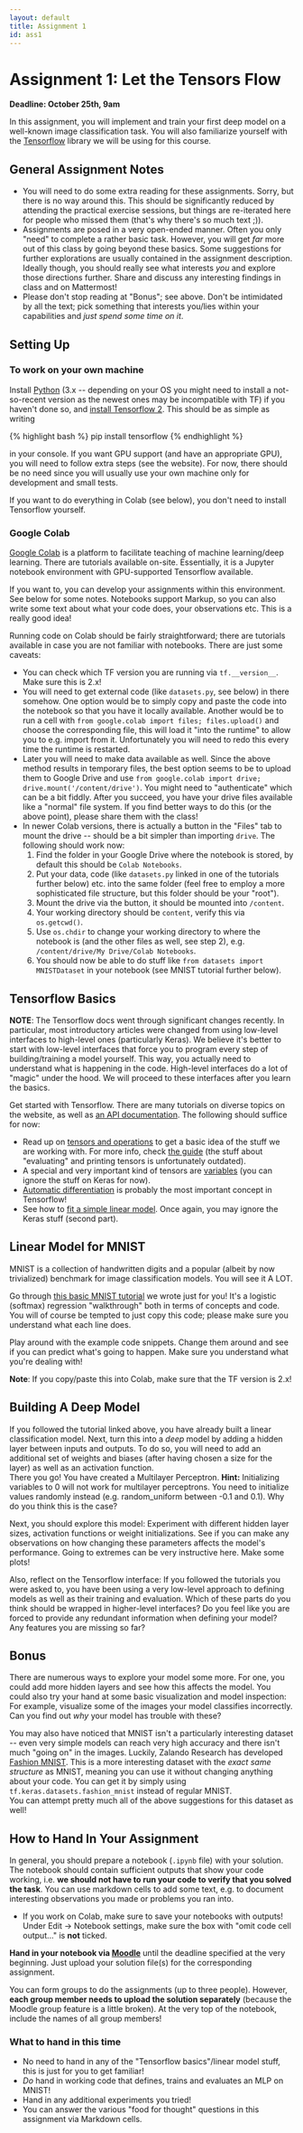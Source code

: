 ```yaml
---
layout: default
title: Assignment 1
id: ass1
---
```



# Assignment 1: Let the Tensors Flow
**Deadline: October 25th, 9am**

In this assignment, you will implement and train your first deep model on a
well-known image classification task. You will also familiarize yourself with
the [Tensorflow](https://www.tensorflow.org/) library we will be using for this
course.


## General Assignment Notes

- You will need to do some extra reading for these assignments. Sorry, but
there is no way around this. This should be significantly reduced by attending
the practical exercise sessions, but things are re-iterated here for people who
missed them (that's why there's so much text ;)).
- Assignments are posed in a very open-ended manner. Often you only "need" to
complete a rather basic task. However, you will get _far_ more out of this
class by going beyond these basics. Some suggestions for further explorations
are usually contained in the assignment description. Ideally though, you should
really see what interests _you_ and explore those directions further. Share and
discuss any interesting findings in class and on Mattermost!
- Please don't stop reading at "Bonus"; see above. Don't be intimidated by all
the text; pick something that interests you/lies within your capabilities and
_just spend some time on it_.


## Setting Up

### To work on your own machine
Install [Python](https://www.python.org/) (3.x -- depending on your OS you might
need to install a not-so-recent version as the newest ones may be incompatible
with TF) if you haven't
done so, and [install Tensorflow 2](https://www.tensorflow.org/install/). This
should be as simple as writing

{% highlight bash %}
pip install tensorflow
{% endhighlight %}

in your console. If you want GPU support (and have an appropriate GPU), 
you will need to follow extra steps (see the website). For now, there should be 
no need since you will usually use your own machine only
for development and small tests.

If you want to do everything in Colab (see below), you don't need to install
Tensorflow yourself.

### Google Colab
[Google Colab](https://colab.research.google.com) is a platform to facilitate
teaching of machine learning/deep learning. There are tutorials available
on-site. Essentially, it is a Jupyter notebook environment with GPU-supported
Tensorflow available.

If you want to, you can develop your assignments within this environment. See
below for some notes. 
Notebooks support Markup, so you can also write some text about what your code
does, your observations etc. This is a really good idea!

Running code on Colab should be fairly straightforward; there are tutorials
available in case you are not familiar with notebooks. There are just some
caveats:

- You can check which TF
version you are running via `tf.__version__`. Make sure this is 2.x!
- You will need to get external code (like `datasets.py`, see below) in there somehow.
One option would be to simply copy and paste the code into the notebook so that
you have it locally available. Another would be to run a cell with
```from google.colab import files; files.upload()``` and choose the
corresponding file, this will load it "into the runtime" to allow you to
e.g. import from it. Unfortunately you will need to redo this every time the
runtime is restarted.
- Later you will need to make data available as well. Since the above method
results in temporary files, the best option seems to be to upload them to
Google Drive and use
```from google.colab import drive; drive.mount('/content/drive')```. You might
need to "authenticate" which can be a bit fiddly. After you succeed, you have
your drive files available like a "normal" file system. If you find better ways
to do this (or the above point), please share them with the class!
- In newer Colab versions, there is actually a button in the "Files" tab to
mount the drive -- should be a bit simpler than importing `drive`. The following
should work now:
  1. Find the folder in your Google Drive where the notebook is stored, by
  default this should be `Colab Notebooks`.
  2. Put your data, code (like `datasets.py` linked in one of the tutorials
  further below) etc. into the same folder (feel
  free to employ a more sophisticated file structure, but this folder should be
  your "root").
  3. Mount the drive via the button, it should be mounted into `/content`.
  4. Your working directory should be `content`, verify this via `os.getcwd()`.
  5. Use `os.chdir` to change your working directory to where the notebook is
  (and the other files as well, see step 2), e.g. 
  `/content/drive/My Drive/Colab Notebooks`.
  6. You should now be able to do stuff like `from datasets import MNISTDataset`
  in your notebook (see MNIST tutorial further below).


## Tensorflow Basics

**NOTE**: The Tensorflow docs went through significant changes recently. In
particular, most introductory articles were changed from using low-level
interfaces to high-level ones (particularly Keras). We believe it's better to start with low-level
interfaces that force you to program every step of building/training a model
yourself. This way, you actually need to understand what is happening in the
code. High-level interfaces do a lot of "magic" under the hood. We will proceed
to these interfaces after you learn the basics.

Get started
with Tensorflow. There are many tutorials on diverse topics on the website, as
well as [an API documentation](https://www.tensorflow.org/api_docs/python/tf).
The following should suffice for now:
- Read up on [tensors and operations](https://www.tensorflow.org/tutorials/customization/basics)
to get a basic idea of the stuff we are working with. For more info, check
[the guide](https://www.tensorflow.org/guide/tensor) (the stuff about "evaluating"
and printing tensors is unfortunately outdated).
- A special and very important kind of tensors are [variables](https://www.tensorflow.org/guide/variable) 
(you can ignore the stuff on Keras for now).
- [Automatic differentiation](https://www.tensorflow.org/tutorials/customization/autodiff)
is probably the most important concept in Tensorflow!
- See how to [fit a simple linear model](https://www.tensorflow.org/guide/basic_training_loops).
Once again, you may ignore the Keras stuff (second part).


## Linear Model for MNIST

MNIST is a collection of handwritten digits and a popular (albeit by now
trivialized) benchmark for image classification models. You will see it A LOT.

Go through [this basic MNIST tutorial](http://blog.ai.ovgu.de/posts/jens/2019/002_tf20_basic_mnist/index.html)
we wrote just for you! It's a logistic 
(softmax) regression "walkthrough" both in terms of concepts and code. You
will of course be tempted to just copy this code; please make sure you 
understand what each line does. 

Play around with the example code snippets. Change them around and see if you
can predict what's going to happen. Make sure you understand what you're dealing
with!

**Note**: If you copy/paste this into Colab, make sure that the TF version is 
2.x!


## Building A Deep Model

If you followed the tutorial linked above, you have already built a linear
classification model. Next, turn this into a *deep* model
by adding a hidden layer between inputs and outputs.  To do so, you will need
to add an additional set of weights and biases (after having chosen a size for
the layer) as well as an activation function.  
There you go! You have created a Multilayer Perceptron.
**Hint:** Initializing variables to 0 will not work for multilayer perceptrons.
You need to initialize values randomly instead (e.g. random_uniform between
-0.1 and 0.1). Why do you think this is the case?

Next, you should explore this model: Experiment with different hidden layer
sizes, activation functions or weight initializations. See if you can make any
observations on how changing these parameters affects the model's performance.
Going to extremes can be very instructive here. Make some plots!

Also, reflect on the Tensorflow interface: If you followed the tutorials you
were asked to, you have been using a very low-level approach to defining models
as well as their training and evaluation. Which of these parts do you think
should be wrapped in higher-level interfaces? Do you feel like you are forced
to provide any redundant information when defining your model? Any features
you are missing so far?


## Bonus

There are numerous ways to explore your model some more. For one, you could
add more hidden layers and see how this affects the model. You could also
try your hand at some basic visualization and model inspection: For example,
visualize some of the images your model classifies incorrectly. Can you find
out *why* your model has trouble with these?

You may also have noticed that MNIST isn't a particularly interesting dataset --
even very simple models can reach very high accuracy and there isn't much
"going on" in the images. Luckily, Zalando Research has developed
[Fashion MNIST](https://github.com/zalandoresearch/fashion-mnist). This is a
more interesting dataset with the _exact same structure_ as MNIST, meaning you
can use it without changing anything about your code. You can get it by simply
using `tf.keras.datasets.fashion_mnist` instead of regular MNIST.  
You can 
attempt pretty much all of the above suggestions for this dataset as well!


## How to Hand In Your Assignment

In general, you should prepare a notebook (`.ipynb` file) with your solution.
The notebook should contain sufficient outputs that show your code working, i.e.
**we should not have to run your code to verify that you solved the task**. You
can use markdown cells to add some text, e.g. to document interesting observations
you made or problems you ran into.

- If you work on Colab, make sure to save your notebooks with outputs! Under
Edit -> Notebook settings, make sure the box with "omit code cell output..." is
**not** ticked.

**Hand in your notebook via [Moodle](https://elearning.ovgu.de/course/view.php?id=11018)**
until the deadline specified at the very beginning. Just upload your solution
file(s) for the corresponding assignment.

You can form groups to do the assignments (up to three people).
 However, **each group member needs to
upload the solution separately** (because the Moodle group feature is a little
broken). At the very top of the notebook, include the names of all group members!

### What to hand in this time
- No need to hand in any of the "Tensorflow basics"/linear model stuff, this 
is just for you to get familiar!
- _Do_ hand in working code that defines, trains and evaluates an MLP on MNIST!
- Hand in any additional experiments you tried!
- You can answer the various "food for thought" questions in this assignment via
Markdown cells.
